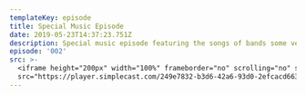 ```yaml
---
templateKey: episode
title: Special Music Episode
date: 2019-05-23T14:37:23.751Z
description: Special music episode featuring the songs of bands some very talented artists.
episode: '002'
src: >-
  <iframe height="200px" width="100%" frameborder="no" scrolling="no" seamless
  src="https://player.simplecast.com/249e7832-b3d6-42a6-93d0-2efcacd66311?dark=false"></iframe>
---
```


